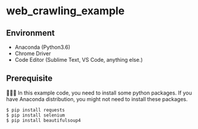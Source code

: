 # web_crawling_example

## Environment

- Anaconda (Python3.6)
- Chrome Driver
- Code Editor (Sublime Text, VS Code, anything else.)

## Prerequisite


In this example code, you need to install some python packages. If you have Anaconda distribution, you might not need to install these packages.

```
$ pip install requests
$ pip install selenium
$ pip install beautifulsoup4
```
